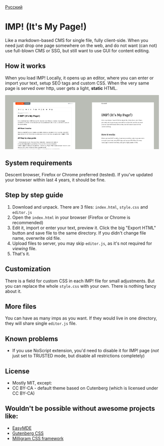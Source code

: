 [Русский](README.ru.md)
# IMP! (It's My Page!)

Like a markdown-based CMS for single file, fully client-side. When you need just drop one page somewhere on the web, and do not want (can not) use full-blown CMS or SSG, but still want to use GUI for content editing.

## How it works

When you load IMP! Locally, it opens up an editor, where you can enter or import your text, setup SEO tags and custom CSS. When the very same page is served over http, user gets a light, **static** HTML. 

![](src/side-by-side.png)

## System requirements

Descent browser, Firefox or Chrome preferred (tested). If you've updated your browser within last 4 years, it should be fine.

## Step by step guide

1. Download and unpack. There are 3 files: `index.html`, `style.css` and `editor.js`
2. Open the `index.html` in your browser (Firefox or Chrome is recommended)
3. Edit it, import or enter your text, preview it. Click the big "Export HTML" button and save file to the same directory. If you didn't change file name, overwrite old file.
4. Upload files to server, you may skip `editor.js`, as it's not required for *viewing* file.
5. That's it.

## Customization

There is a field for custom CSS in each IMP! file for small adjustments. But you can replace the whole `style.css` with your own. There is nothing fancy about it.

## More files

You can have as many imps as you want. If they would live in one directory, they will share single `editor.js` file. 

## Known problems

- If you use NoScript extension, you'd need to disable it for IMP! page (*not* just set to TRUSTED mode, but disable all restrictions completely)

## License

- Mostly MIT, except:
- CC BY-CA - default theme based on Cutenberg  (which is licensed under CC BY-CA)


## Wouldn't be possible without awesome projects like:

- [EasyMDE](https://github.com/Ionaru/easy-markdown-editor)
- [Gutenberg CSS](https://matejlatin.github.io/Gutenberg/)
- [Milligram CSS framework](https://milligram.io/)
